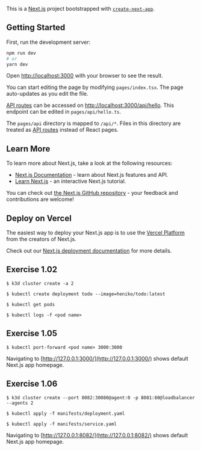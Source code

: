 This is a [Next.js](https://nextjs.org/) project bootstrapped with [`create-next-app`](https://github.com/vercel/next.js/tree/canary/packages/create-next-app).

## Getting Started

First, run the development server:

```bash
npm run dev
# or
yarn dev
```

Open [http://localhost:3000](http://localhost:3000) with your browser to see the result.

You can start editing the page by modifying `pages/index.tsx`. The page auto-updates as you edit the file.

[API routes](https://nextjs.org/docs/api-routes/introduction) can be accessed on [http://localhost:3000/api/hello](http://localhost:3000/api/hello). This endpoint can be edited in `pages/api/hello.ts`.

The `pages/api` directory is mapped to `/api/*`. Files in this directory are treated as [API routes](https://nextjs.org/docs/api-routes/introduction) instead of React pages.

## Learn More

To learn more about Next.js, take a look at the following resources:

- [Next.js Documentation](https://nextjs.org/docs) - learn about Next.js features and API.
- [Learn Next.js](https://nextjs.org/learn) - an interactive Next.js tutorial.

You can check out [the Next.js GitHub repository](https://github.com/vercel/next.js/) - your feedback and contributions are welcome!

## Deploy on Vercel

The easiest way to deploy your Next.js app is to use the [Vercel Platform](https://vercel.com/new?utm_medium=default-template&filter=next.js&utm_source=create-next-app&utm_campaign=create-next-app-readme) from the creators of Next.js.

Check out our [Next.js deployment documentation](https://nextjs.org/docs/deployment) for more details.

## Exercise 1.02

```
$ k3d cluster create -a 2
```

```
$ kubectl create deployment todo --image=heniko/todo:latest
```

```
$ kubectl get pods
```

```
$ kubectl logs -f <pod name>
```

## Exercise 1.05

```
$ kubectl port-forward <pod name> 3000:3000
```

Navigating to [http://127.0.0.1:3000/](http://127.0.0.1:3000/) shows default Next.js app homepage.

## Exercise 1.06

```
$ k3d cluster create --port 8082:30080@agent:0 -p 8081:80@loadbalancer --agents 2
```

```
$ kubectl apply -f manifests/deployment.yaml
```

```
$ kubectl apply -f manifests/service.yaml
```

Navigating to [http://127.0.0.1:8082/](http://127.0.0.1:8082/) shows default Next.js app homepage.